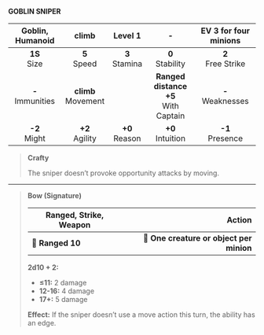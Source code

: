 **GOBLIN SNIPER**

|  Goblin, Humanoid   |         climb         |     Level 1      |                   -                    | EV 3 for four minions |
|:-------------------:|:---------------------:|:----------------:|:--------------------------------------:|:---------------------:|
|   **1S**<br>Size    |    **5**<br>Speed     | **3**<br>Stamina |           **0**<br>Stability           | **2**<br>Free Strike  |
| **-**<br>Immunities | **climb**<br>Movement |                  | **Ranged distance +5**<br>With Captain |  **-**<br>Weaknesses  |
|   **-2**<br>Might   |   **+2**<br>Agility   | **+0**<br>Reason |          **+0**<br>Intuition           |  **-1**<br>Presence   |

> **Crafty**
> 
> The sniper doesn’t provoke opportunity attacks by moving.

---

> **Bow (Signature)**
> 
> | **Ranged, Strike, Weapon** |                               **Action** |
> | -------------------------- | ----------------------------------------:|
> | **📏 Ranged 10**           | **🎯 One creature or object per minion** |
> 
> **2d10 + 2:**
> 
> - **≤11:** 2 damage
> - **12-16:** 4 damage
> - **17+:** 5 damage
> 
> **Effect:** If the sniper doesn’t use a move action this turn, the ability has an edge.

